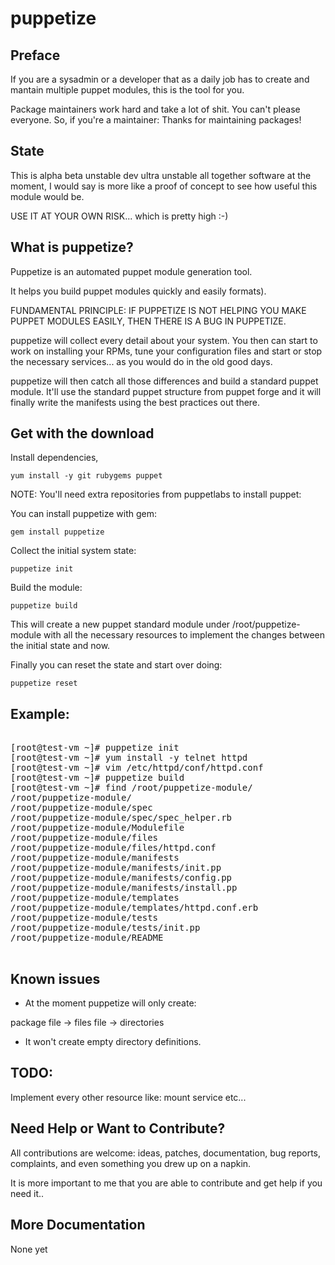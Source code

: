 

# puppetize

## Preface

If you are a sysadmin or a developer that as a daily job has to create
and mantain multiple puppet modules, this is the tool for you.

Package maintainers work hard and take a lot of shit. You can't please
everyone. So, if you're a maintainer: Thanks for maintaining packages!

## State

This is alpha beta unstable dev ultra unstable all together software 
at the moment, I would say is more like a proof of concept to see 
how useful this module would be.

USE IT AT YOUR OWN RISK... which is pretty high :-)

## What is puppetize?

Puppetize is an automated puppet module generation tool.

It helps you build puppet modules quickly and easily
formats).

FUNDAMENTAL PRINCIPLE: IF PUPPETIZE IS NOT HELPING YOU MAKE PUPPET MODULES 
EASILY, THEN THERE IS A BUG IN PUPPETIZE.

puppetize will collect every detail about your system. You then can 
start to work on installing your RPMs, tune your configuration
files and start or stop the necessary services... as you would do 
in the old good days.

puppetize will then catch all those differences and build a standard
puppet module. It'll use the standard puppet structure from puppet
forge and it will finally write the manifests using the best practices
out there.

## Get with the download

Install dependencies, 

    yum install -y git rubygems puppet

NOTE: You'll need extra repositories from puppetlabs to install puppet:

You can install puppetize with gem:

    gem install puppetize

Collect the initial system state:

    puppetize init

Build the module:

    puppetize build

This will create a new puppet standard module under /root/puppetize-module with all the necessary resources to implement the changes between the initial state and now.

Finally you can reset the state and start over doing:

    puppetize reset

## Example:

<pre>

[root@test-vm ~]# puppetize init
[root@test-vm ~]# yum install -y telnet httpd
[root@test-vm ~]# vim /etc/httpd/conf/httpd.conf 
[root@test-vm ~]# puppetize build
[root@test-vm ~]# find /root/puppetize-module/
/root/puppetize-module/
/root/puppetize-module/spec
/root/puppetize-module/spec/spec_helper.rb
/root/puppetize-module/Modulefile
/root/puppetize-module/files
/root/puppetize-module/files/httpd.conf
/root/puppetize-module/manifests
/root/puppetize-module/manifests/init.pp
/root/puppetize-module/manifests/config.pp
/root/puppetize-module/manifests/install.pp
/root/puppetize-module/templates
/root/puppetize-module/templates/httpd.conf.erb
/root/puppetize-module/tests
/root/puppetize-module/tests/init.pp
/root/puppetize-module/README

</pre>

## Known issues

* At the moment puppetize will only create:

package
file -> files
file -> directories

* It won't create empty directory definitions.

## TODO:

Implement every other resource like: mount service etc...

## Need Help or Want to Contribute?

All contributions are welcome: ideas, patches, documentation, bug reports,
complaints, and even something you drew up on a napkin.

It is more important to me that you are able to contribute and get help if you
need it..

## More Documentation

None yet


